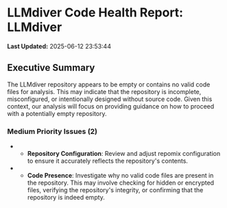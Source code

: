 # LLMdiver Code Health Report: LLMdiver
**Last Updated:** 2025-06-12 23:53:44

## Executive Summary
The LLMdiver repository appears to be empty or contains no valid code files for analysis. This may indicate that the repository is incomplete, misconfigured, or intentionally designed without source code. Given this context, our analysis will focus on providing guidance on how to proceed with a potentially empty repository.

### Medium Priority Issues (2)
- - **Repository Configuration**: Review and adjust repomix configuration to ensure it accurately reflects the repository's contents.
- - **Code Presence**: Investigate why no valid code files are present in the repository. This may involve checking for hidden or encrypted files, verifying the repository's integrity, or confirming that the repository is indeed empty.

